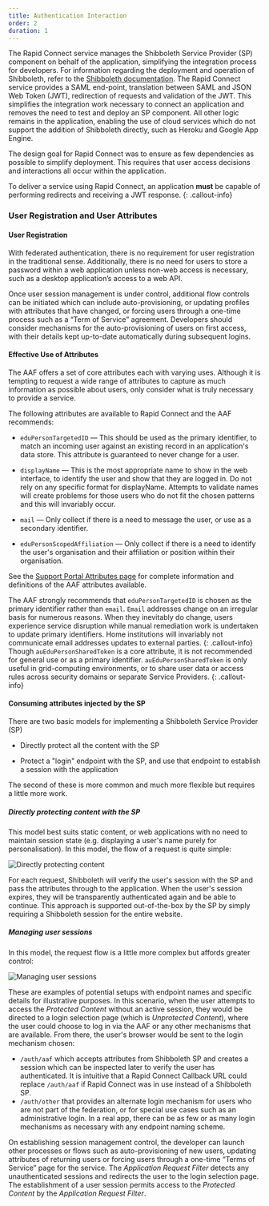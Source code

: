 ```yaml
---
title: Authentication Interaction
order: 2
duration: 1
---
```


The Rapid Connect service manages the Shibboleth Service Provider (SP) component on behalf of the application, simplifying the integration process for developers. 
For information regarding the deployment and operation of Shibboleth, refer to the [Shibboleth documentation](https://shibboleth.atlassian.net/wiki/spaces). 
The Rapid Connect service provides a SAML end-point, translation between SAML and JSON Web Token (JWT), redirection of requests and validation of the JWT. 
This simplifies the integration work necessary to connect an application and removes the need to test and deploy an SP component. 
All other logic remains in the application, enabling the use of cloud services which do not support the addition of Shibboleth directly, such as Heroku and Google App Engine. 

The design goal for Rapid Connect was to ensure as few dependencies as possible to simplify deployment. This requires that user access decisions and interactions all occur within the application.

To deliver a service using Rapid Connect, an application **must** be capable of performing redirects and receiving a JWT response.
{: .callout-info}

### User Registration and User Attributes
#### User Registration

With federated authentication, there is no requirement for user registration in the traditional sense. Additionally, there is no need for users to store a password within a web application unless non-web access is necessary, such as a desktop application’s access to a web API.

Once user session management is under control, additional flow controls can be initiated which can include auto-provisioning, or updating profiles with attributes that have changed, or forcing users through a one-time process such as a “Term of Service” agreement. Developers should consider mechanisms for the auto-provisioning of users on first access, with their details kept up-to-date automatically during subsequent logins.

#### Effective Use of Attributes

The AAF offers a set of core attributes each with varying uses. Although it is tempting to request a wide range of attributes to capture as much information as possible about users, only consider what is truly necessary to provide a service.

The following attributes are available to Rapid Connect and the AAF recommends:
- `eduPersonTargetedID` — This should be used as the primary identifier, to match an incoming user against an existing record in an application's data store. This attribute is guaranteed to never change for a user.

- `displayName` — This is the most appropriate name to show in the web interface, to identify the user and show that they are logged in. Do not rely on any specific format for displayName. Attempts to validate names will create problems for those users who do not fit the chosen patterns and this will invariably occur.

- `mail` — Only collect if there is a need to message the user, or use as a secondary identifier. 

- `eduPersonScopedAffiliation` — Only collect if there is a need to identify the user's organisation and their affiliation or position within their organisation.

See the [Support Portal Attributes page](https://support.aaf.edu.au/support/solutions/folders/19000156050) for complete information and definitions of the AAF attributes available.

The AAF strongly recommends that `eduPersonTargetedID` is chosen as the primary identifier rather than `email`. `Email` addresses change on an irregular basis for numerous reasons. When they inevitably do change, users experience service disruption while manual remediation work is undertaken to update primary identifiers. Home institutions will invariably not communicate email addresses updates to external parties.
{: .callout-info}
Though `auEduPersonSharedToken` is a core attribute, it is not recommended for general use or as a primary identifier. `auEduPersonSharedToken` is only useful in grid-computing environments, or to share user data or access rules across security domains or separate Service Providers.
{: .callout-info}


#### Consuming attributes injected by the SP

There are two basic models for implementing a Shibboleth Service Provider (SP)

- Directly protect all the content with the SP

- Protect a "login" endpoint with the SP, and use that endpoint to establish a session with the application

The second of these is more common and much more flexible but requires a little more work.


<h5>Directly protecting content with the SP</h5>

This model best suits static content, or web applications with no need to maintain session state (e.g. displaying a user's name purely for personalisation). In this model, the flow of a request is quite simple:

![Directly protecting content](/assets/images/rapid-connect-integration/protecting-static-content.png)

For each request, Shibboleth will verify the user's session with the SP and pass the attributes through to the application. When the user's session expires, they will be transparently authenticated again and be able to continue. This approach is supported out-of-the-box by the SP by simply requiring a Shibboleth session for the entire website.

<h5>Managing user sessions</h5>

In this model, the request flow is a little more complex but affords greater control:

![Managing user sessions](/assets/images/rapid-connect-integration/managing-user-sessions.png)

These are examples of potential setups with endpoint names and specific details for illustrative purposes. In this scenario, when the user attempts to access the *Protected Content* without an active session, they would be directed to a login selection page (which is *Unprotected Content*), where the user could choose to log in via the AAF or any other mechanisms that are available. From there, the user's browser would be sent to the login mechanism chosen:

- `/auth/aaf` which accepts attributes from Shibboleth SP and creates a session which can be inspected later to verify the user has authenticated. It is intuitive that a Rapid Connect Callback URL could replace `/auth/aaf` if Rapid Connect was in use instead of a Shibboleth SP.
- `/auth/other` that provides an alternate login mechanism for users who are not part of the federation, or for special use cases such as an administrative login. In a real app, there can be as few or as many login mechanisms as necessary with any endpoint naming scheme.

On establishing session management control, the developer can launch other processes or flows such as auto-provisioning of new users, updating attributes of returning users or forcing users through a one-time “Terms of Service” page for the service. The *Application Request Filter* detects any unauthenticated sessions and redirects the user to the login selection page. The establishment of a user session permits access to the *Protected Content* by the *Application Request Filter*.